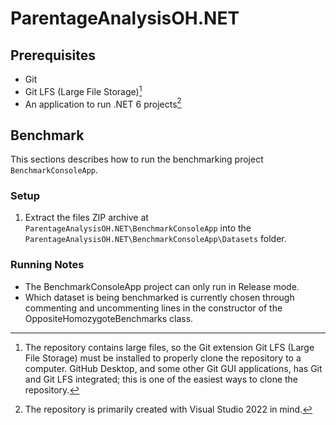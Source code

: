 # ParentageAnalysisOH.NET

## Prerequisites

- Git
- Git LFS (Large File Storage)[^1]
- An application to run .NET 6 projects[^2]

[^1]: The repository contains large files, so the Git extension Git LFS (Large File Storage) must be installed to properly clone the repository to a computer. GitHub Desktop, and some other Git GUI applications, has Git and Git LFS integrated; this is one of the easiest ways to clone the repository.
[^2]: The repository is primarily created with Visual Studio 2022 in mind.

## Benchmark

This sections describes how to run the benchmarking project `BenchmarkConsoleApp`.

### Setup

1. Extract the files ZIP archive at `ParentageAnalysisOH.NET\BenchmarkConsoleApp` into the `ParentageAnalysisOH.NET\BenchmarkConsoleApp\Datasets` folder.

### Running Notes

- The BenchmarkConsoleApp project can only run in Release mode.
- Which dataset is being benchmarked is currently chosen through commenting and uncommenting lines in the constructor of the OppositeHomozygoteBenchmarks class.
